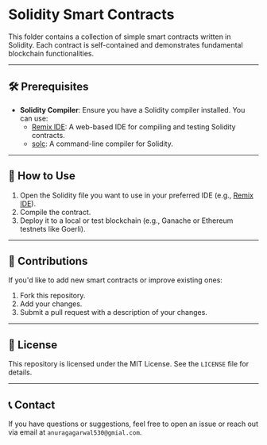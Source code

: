 # Solidity Smart Contracts

This folder contains a collection of simple smart contracts written in Solidity. Each contract is self-contained and demonstrates fundamental blockchain functionalities.

---

## 🛠️ Prerequisites

- **Solidity Compiler**: Ensure you have a Solidity compiler installed. You can use:
  - [Remix IDE](https://remix.ethereum.org/): A web-based IDE for compiling and testing Solidity contracts.
  - [solc](https://soliditylang.org/install/): A command-line compiler for Solidity.

---

## 🚀 How to Use

1. Open the Solidity file you want to use in your preferred IDE (e.g., [Remix IDE](https://remix.ethereum.org/)).
2. Compile the contract.
3. Deploy it to a local or test blockchain (e.g., Ganache or Ethereum testnets like Goerli).

---

## 🤝 Contributions

If you'd like to add new smart contracts or improve existing ones:
1. Fork this repository.
2. Add your changes.
3. Submit a pull request with a description of your changes.

---

## 📜 License

This repository is licensed under the MIT License. See the `LICENSE` file for details.

---

## 📞 Contact

If you have questions or suggestions, feel free to open an issue or reach out via email at `anuragagarwal530@gmial.com`.
